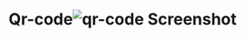 # Qr-code![qr-code Screenshot ](https://user-images.githubusercontent.com/88284374/157890906-94662db6-2469-4914-b11e-d8d53e12ad89.png)
